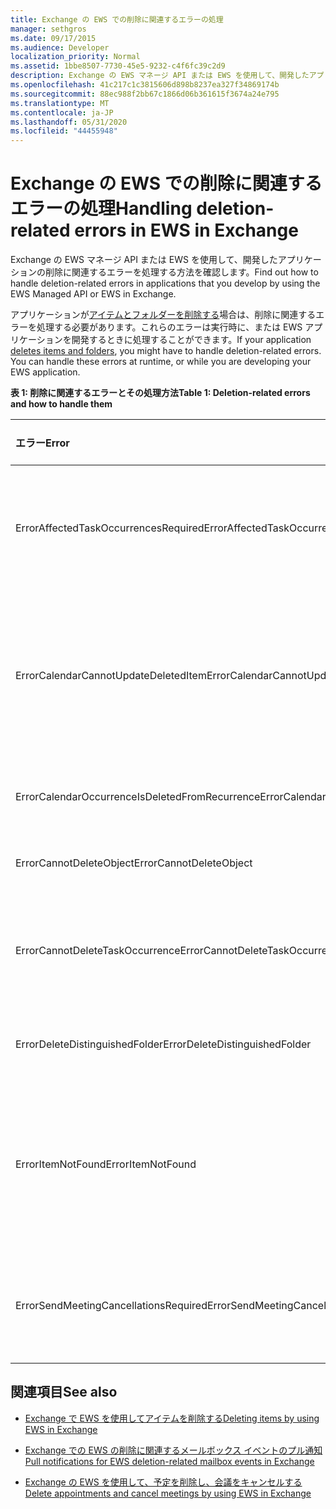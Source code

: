 ```yaml
---
title: Exchange の EWS での削除に関連するエラーの処理
manager: sethgros
ms.date: 09/17/2015
ms.audience: Developer
localization_priority: Normal
ms.assetid: 1bbe8507-7730-45e5-9232-c4f6fc39c2d9
description: Exchange の EWS マネージ API または EWS を使用して、開発したアプリケーションの削除に関連するエラーを処理する方法を確認します。
ms.openlocfilehash: 41c217c1c3815606d898b8237ea327f34869174b
ms.sourcegitcommit: 88ec988f2bb67c1866d06b361615f3674a24e795
ms.translationtype: MT
ms.contentlocale: ja-JP
ms.lasthandoff: 05/31/2020
ms.locfileid: "44455948"
---
```

# <a name="handling-deletion-related-errors-in-ews-in-exchange"></a><span data-ttu-id="55584-103">Exchange の EWS での削除に関連するエラーの処理</span><span class="sxs-lookup"><span data-stu-id="55584-103">Handling deletion-related errors in EWS in Exchange</span></span>

<span data-ttu-id="55584-104">Exchange の EWS マネージ API または EWS を使用して、開発したアプリケーションの削除に関連するエラーを処理する方法を確認します。</span><span class="sxs-lookup"><span data-stu-id="55584-104">Find out how to handle deletion-related errors in applications that you develop by using the EWS Managed API or EWS in Exchange.</span></span>
  
<span data-ttu-id="55584-p101">アプリケーションが[アイテムとフォルダーを削除する](deleting-items-by-using-ews-in-exchange.md)場合は、削除に関連するエラーを処理する必要があります。これらのエラーは実行時に、または EWS アプリケーションを開発するときに処理することができます。</span><span class="sxs-lookup"><span data-stu-id="55584-p101">If your application [deletes items and folders](deleting-items-by-using-ews-in-exchange.md), you might have to handle deletion-related errors. You can handle these errors at runtime, or while you are developing your EWS application.</span></span>
  
<span data-ttu-id="55584-107">**表 1: 削除に関連するエラーとその処理方法**</span><span class="sxs-lookup"><span data-stu-id="55584-107">**Table 1: Deletion-related errors and how to handle them**</span></span>

|<span data-ttu-id="55584-108">**エラー**</span><span class="sxs-lookup"><span data-stu-id="55584-108">**Error**</span></span>|<span data-ttu-id="55584-109">**発生するタイミング**</span><span class="sxs-lookup"><span data-stu-id="55584-109">**Occurs when you try to…**</span></span>|<span data-ttu-id="55584-110">**処理方法**</span><span class="sxs-lookup"><span data-stu-id="55584-110">**Handle it by…**</span></span>|
|:-----|:-----|:-----|
|<span data-ttu-id="55584-111">ErrorAffectedTaskOccurrencesRequired</span><span class="sxs-lookup"><span data-stu-id="55584-111">ErrorAffectedTaskOccurrencesRequired</span></span>  <br/> |<span data-ttu-id="55584-112">定期的なタスクのインスタンスを削除するときに、**AffectedTaskOccurrence** プロパティが設定されていない場合。</span><span class="sxs-lookup"><span data-stu-id="55584-112">Delete an instance of a recurring task, and the **AffectedTaskOccurrence** property is not set.</span></span>  <br/> |<span data-ttu-id="55584-113">**AffectedTaskOccurrence** プロパティを設定し、削除を再試行します。</span><span class="sxs-lookup"><span data-stu-id="55584-113">Setting the **AffectedTaskOccurrence** property, and retrying the deletion.</span></span>  <br/> |
|<span data-ttu-id="55584-114">ErrorCalendarCannotUpdateDeletedItem</span><span class="sxs-lookup"><span data-stu-id="55584-114">ErrorCalendarCannotUpdateDeletedItem</span></span>  <br/> |<span data-ttu-id="55584-115">削除済みアイテム フォルダーにある予定表アイテムを更新すると、その更新によって出席者に会議出席依頼が送信されることになります。</span><span class="sxs-lookup"><span data-stu-id="55584-115">Update a calendar item located in the Deleted Items folder when the update would result in sending a meeting invite to attendees.</span></span>  <br/> |<span data-ttu-id="55584-116">更新をキャンセルするか、予定表アイテムを既定の予定表フォルダーに移動して、予定表アイテムを更新します。</span><span class="sxs-lookup"><span data-stu-id="55584-116">Canceling the update or moving the calendar item back to the default Calendar folder and updating the calendar item.</span></span>  <br/> |
|<span data-ttu-id="55584-117">ErrorCalendarOccurrenceIsDeletedFromRecurrence</span><span class="sxs-lookup"><span data-stu-id="55584-117">ErrorCalendarOccurrenceIsDeletedFromRecurrence</span></span>  <br/> |<span data-ttu-id="55584-118">定期的な予定の、削除された発生アイテムを参照しています。</span><span class="sxs-lookup"><span data-stu-id="55584-118">Reference a deleted occurrence of a recurring appointment.</span></span>  <br/> |<span data-ttu-id="55584-119">削除された発生アイテムへの参照を削除します。</span><span class="sxs-lookup"><span data-stu-id="55584-119">Removing a reference to a deleted occurrence.</span></span>  <br/> |
|<span data-ttu-id="55584-120">ErrorCannotDeleteObject</span><span class="sxs-lookup"><span data-stu-id="55584-120">ErrorCannotDeleteObject</span></span>  <br/> |<span data-ttu-id="55584-121">削除できないアイテムを削除しています。</span><span class="sxs-lookup"><span data-stu-id="55584-121">Delete an item that cannot be deleted.</span></span>  <br/> |<span data-ttu-id="55584-122">アイテムの削除の試行をやめます。</span><span class="sxs-lookup"><span data-stu-id="55584-122">Quitting attempts to delete the item.</span></span>  <br/> |
|<span data-ttu-id="55584-123">ErrorCannotDeleteTaskOccurrence</span><span class="sxs-lookup"><span data-stu-id="55584-123">ErrorCannotDeleteTaskOccurrence</span></span>  <br/> |<span data-ttu-id="55584-124">非定期的なタスクの発生アイテムを削除しているか、定期的なタスクの最後の発生アイテムを削除しています。</span><span class="sxs-lookup"><span data-stu-id="55584-124">Delete an occurrence of a nonrecurring task or delete the last occurrence of a recurring task.</span></span>  <br/> |<span data-ttu-id="55584-125">非定期的なタスクを削除するか、定期的なタスクの最後の発生アイテムの削除の試みをやめます。</span><span class="sxs-lookup"><span data-stu-id="55584-125">Deleting a nonrecurring task or quitting attempts to delete the last occurrence of a recurring task.</span></span>  <br/> |
|<span data-ttu-id="55584-126">ErrorDeleteDistinguishedFolder</span><span class="sxs-lookup"><span data-stu-id="55584-126">ErrorDeleteDistinguishedFolder</span></span>  <br/> |<span data-ttu-id="55584-127">識別されたフォルダーを削除しています。</span><span class="sxs-lookup"><span data-stu-id="55584-127">Delete a distinguished folder.</span></span>  <br/> |<span data-ttu-id="55584-128">既定のフォルダーは削除できないことを示します。</span><span class="sxs-lookup"><span data-stu-id="55584-128">Indicating that default folders cannot be deleted.</span></span>  <br/> |
|<span data-ttu-id="55584-129">ErrorItemNotFound</span><span class="sxs-lookup"><span data-stu-id="55584-129">ErrorItemNotFound</span></span>  <br/> |<span data-ttu-id="55584-130">完全に削除されたアイテムにアクセスしています。</span><span class="sxs-lookup"><span data-stu-id="55584-130">Access a permanently deleted item.</span></span>  <br/> |<span data-ttu-id="55584-p102">ストアから削除されるときに、アイテムへの参照を削除します。アイテムを復元する場合は、クライアントに必要な参照を戻してください。</span><span class="sxs-lookup"><span data-stu-id="55584-p102">Removing references to an item when it is deleted from the store. If an item is recovered, make sure that you reinstate required references to the client.</span></span>  <br/> |
|<span data-ttu-id="55584-133">ErrorSendMeetingCancellationsRequired</span><span class="sxs-lookup"><span data-stu-id="55584-133">ErrorSendMeetingCancellationsRequired</span></span>  <br/> |<span data-ttu-id="55584-134">会議のキャンセルを送信するかどうかを指定せずに予定表アイテムを削除しています。</span><span class="sxs-lookup"><span data-stu-id="55584-134">Delete a calendar item without specifying whether meeting cancellations should be sent.</span></span>  <br/> |<span data-ttu-id="55584-135">会議のキャンセルを送信する必要があるかどうかを指定します。</span><span class="sxs-lookup"><span data-stu-id="55584-135">Specifying that meeting cancellations should or should not be sent.</span></span>  <br/> |
   
## <a name="see-also"></a><span data-ttu-id="55584-136">関連項目</span><span class="sxs-lookup"><span data-stu-id="55584-136">See also</span></span>


- [<span data-ttu-id="55584-137">Exchange で EWS を使用してアイテムを削除する</span><span class="sxs-lookup"><span data-stu-id="55584-137">Deleting items by using EWS in Exchange</span></span>](deleting-items-by-using-ews-in-exchange.md)
    
- [<span data-ttu-id="55584-138">Exchange での EWS の削除に関連するメールボックス イベントのプル通知</span><span class="sxs-lookup"><span data-stu-id="55584-138">Pull notifications for EWS deletion-related mailbox events in Exchange</span></span>](pull-notifications-for-ews-deletion-related-mailbox-events-in-exchange.md)
    
- [<span data-ttu-id="55584-139">Exchange の EWS を使用して、予定を削除し、会議をキャンセルする</span><span class="sxs-lookup"><span data-stu-id="55584-139">Delete appointments and cancel meetings by using EWS in Exchange</span></span>](how-to-delete-appointments-and-cancel-meetings-by-using-ews-in-exchange.md)
    

